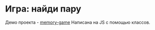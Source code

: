# **Игра: найди пару**

Демо проекта - [memory-game](https://energizer-43.github.io/memory-game/)
Написана на JS с помощью классов.
